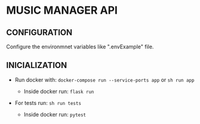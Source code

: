 # MUSIC MANAGER API

## CONFIGURATION

Configure the environmnet variables like ".envExample" file.

## INICIALIZATION

* Run docker with: `docker-compose run --service-ports app` or `sh run app`
  * Inside docker run: `flask run`


* For tests run: `sh run tests`
  * Inside docker run: `pytest`
